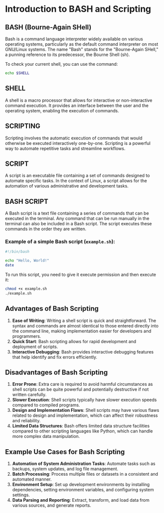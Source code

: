 
# Introduction to BASH and Scripting

## BASH (Bourne-Again SHell)
Bash is a command language interpreter widely available on various operating systems, particularly as the default command interpreter on most GNU/Linux systems. The name "Bash" stands for the "Bourne-Again SHell," a punning reference to its predecessor, the Bourne Shell (sh).



To check your current shell, you can use the command:
```bash
echo $SHELL
```


## SHELL
A shell is a macro processor that allows for interactive or non-interactive command execution. It provides an interface between the user and the operating system, enabling the execution of commands.

## SCRIPTING
Scripting involves the automatic execution of commands that would otherwise be executed interactively one-by-one. Scripting is a powerful way to automate repetitive tasks and streamline workflows.

## SCRIPT
A script is an executable file containing a set of commands designed to automate specific tasks. In the context of Linux, a script allows for the automation of various administrative and development tasks.

## BASH SCRIPT
A Bash script is a text file containing a series of commands that can be executed in the terminal. Any command that can be run manually in the terminal can also be included in a Bash script. The script executes these commands in the order they are written.

### Example of a simple Bash script (`example.sh`):
```bash
#!/bin/bash

echo "Hello, World!"
date
```

To run this script, you need to give it execute permission and then execute it:
```bash
chmod +x example.sh
./example.sh
```

## Advantages of Bash Scripting
1. **Ease of Writing**: Writing a shell script is quick and straightforward. The syntax and commands are almost identical to those entered directly into the command line, making implementation easier for developers and programmers.
2. **Quick Start**: Bash scripting allows for rapid development and deployment of scripts.
3. **Interactive Debugging**: Bash provides interactive debugging features that help identify and fix errors efficiently.

## Disadvantages of Bash Scripting
1. **Error Prone**: Extra care is required to avoid harmful circumstances as shell scripts can be quite powerful and potentially destructive if not written carefully.
2. **Slower Execution**: Shell scripts typically have slower execution speeds compared to compiled programs.
3. **Design and Implementation Flaws**: Shell scripts may have various flaws related to design and implementation, which can affect their robustness and reliability.
4. **Limited Data Structures**: Bash offers limited data structure facilities compared to other scripting languages like Python, which can handle more complex data manipulation.

## Example Use Cases for Bash Scripting
1. **Automation of System Administration Tasks**: Automate tasks such as backups, system updates, and log file management.
2. **Batch Processing**: Process multiple files or datasets in a consistent and automated manner.
3. **Environment Setup**: Set up development environments by installing dependencies, setting environment variables, and configuring system settings.
4. **Data Parsing and Reporting**: Extract, transform, and load data from various sources, and generate reports.
